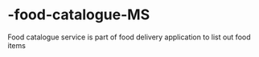 # -food-catalogue-MS
Food catalogue service is part of food delivery application to list out food items 
